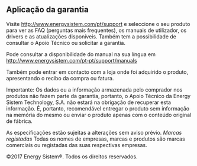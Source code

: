 ## Aplicação da garantia

Visite http://www.energysistem.com/pt/support e seleccione o seu produto para ver as FAQ (perguntas mais frequentes), os manuais de utilizador, os drivers e as atualizações disponíveis. Também tem a possibilidade de  consultar o Apoio Técnico ou solicitar a garantia. 

Pode consultar a disponibilidade do manual na sua língua em http://www.energysistem.com/pt-pt/support/manuals

Também pode entrar em contacto com a loja onde foi adquirido o produto, apresentando o recibo da compra ou fatura.

Importante: Os dados ou a informação armazenada pelo comprador nos produtos não fazem parte da garantia, portanto, o Apoio Técnico da Energy Sistem Technology, S.A. não estará na obrigação de recuperar esta informação. É, portanto, recomendável entregar o produto sem informação na memória do mesmo ou enviar o produto apenas com o conteúdo original de fábrica.

As especificações estão sujeitas a alterações sem aviso prévio.
*Marcas registadas* Todas os nomes de empresas, marcas e produtos são marcas comerciais ou registadas das suas respectivas empresas.

©2017 Energy Sistem®. Todos os direitos reservados.
